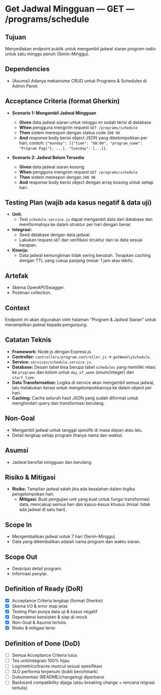 # Get Jadwal Mingguan — GET — /programs/schedule

## Tujuan
Menyediakan endpoint publik untuk mengambil jadwal siaran program radio untuk satu minggu penuh (Senin-Minggu).

## Dependencies
- (Asumsi) Adanya mekanisme CRUD untuk Programs & Schedules di Admin Panel.

## Acceptance Criteria (format Gherkin)
- **Scenario 1: Mengambil Jadwal Mingguan**
  - **Given** data jadwal siaran untuk minggu ini sudah terisi di database
  - **When** pengguna mengirim request `GET /programs/schedule`
  - **Then** sistem merespon dengan status code `200 OK`
  - **And** response body berisi object JSON yang dikelompokkan per hari, contoh: `{"monday": [{"time": "08:00", "program_name": "Program Pagi"}, ...], "tuesday": [...]}`.

- **Scenario 2: Jadwal Belum Tersedia**
  - **Given** data jadwal siaran kosong
  - **When** pengguna mengirim request `GET /programs/schedule`
  - **Then** sistem merespon dengan `200 OK`
  - **And** response body berisi object dengan array kosong untuk setiap hari.

## Testing Plan (wajib ada kasus negatif & data uji)
- **Unit:**
  - Test `schedule.service.js` dapat mengambil data dari database dan memformatnya ke dalam struktur per hari dengan benar.
- **Integrasi:**
  - Seed database dengan data jadwal.
  - Lakukan request `GET` dan verifikasi struktur dan isi data sesuai harapan.
- **Kinerja:**
  - Data jadwal kemungkinan tidak sering berubah. Terapkan caching dengan TTL yang cukup panjang (misal: 1 jam atau lebih).

## Artefak
- Skema OpenAPI/Swagger.
- Postman collection.

## Context
Endpoint ini akan digunakan oleh halaman "Program & Jadwal Siaran" untuk menampilkan jadwal kepada pengunjung.

## Catatan Teknis
- **Framework:** Node.js dengan Express.js.
- **Controller:** `controllers/program.controller.js` -> `getWeeklySchedule`.
- **Service:** `services/schedule.service.js`.
- **Database:** Desain tabel bisa berupa tabel `schedules` yang memiliki relasi ke `programs` dan kolom untuk `day_of_week` (enum/integer) dan `start_time`.
- **Data Transformation:** Logika di service akan mengambil semua jadwal, lalu melakukan iterasi untuk mengelompokkannya ke dalam object per hari.
- **Caching:** Cache seluruh hasil JSON yang sudah diformat untuk menghindari query dan transformasi berulang.

## Non-Goal
- Mengambil jadwal untuk tanggal spesifik di masa depan atau lalu.
- Detail lengkap setiap program (hanya nama dan waktu).

## Asumsi
- Jadwal bersifat mingguan dan berulang.

## Risiko & Mitigasi
- **Risiko:** Tampilan jadwal salah jika ada kesalahan dalam logika pengelompokan hari.
  - **Mitigasi:** Buat pengujian unit yang kuat untuk fungsi transformasi data, mencakup semua hari dan kasus-kasus khusus (misal: tidak ada jadwal di satu hari).

## Scope In
- Mengembalikan jadwal untuk 7 hari (Senin-Minggu).
- Data yang dikembalikan adalah nama program dan waktu siaran.

## Scope Out
- Deskripsi detail program.
- Informasi penyiar.

## Definition of Ready (DoR)
- [x] Acceptance Criteria lengkap (format Gherkin)  
- [x] Skema I/O & error map jelas  
- [x] Testing Plan punya data uji & kasus negatif  
- [x] Dependensi konsisten & siap di-mock  
- [x] Non-Goal & Asumsi tertulis  
- [x] Risiko & mitigasi terisi  

## Definition of Done (DoD)
- [ ] Semua Acceptance Criteria lulus  
- [ ] Tes unit/integrasi 100% hijau  
- [ ] Log/metrics/traces muncul sesuai spesifikasi  
- [ ] SLO performa terpenuhi (bukti benchmark)  
- [ ] Dokumentasi (README/changelog) diperbarui  
- [ ] Backward compatibility dijaga (atau breaking change + rencana migrasi tertulis)  
